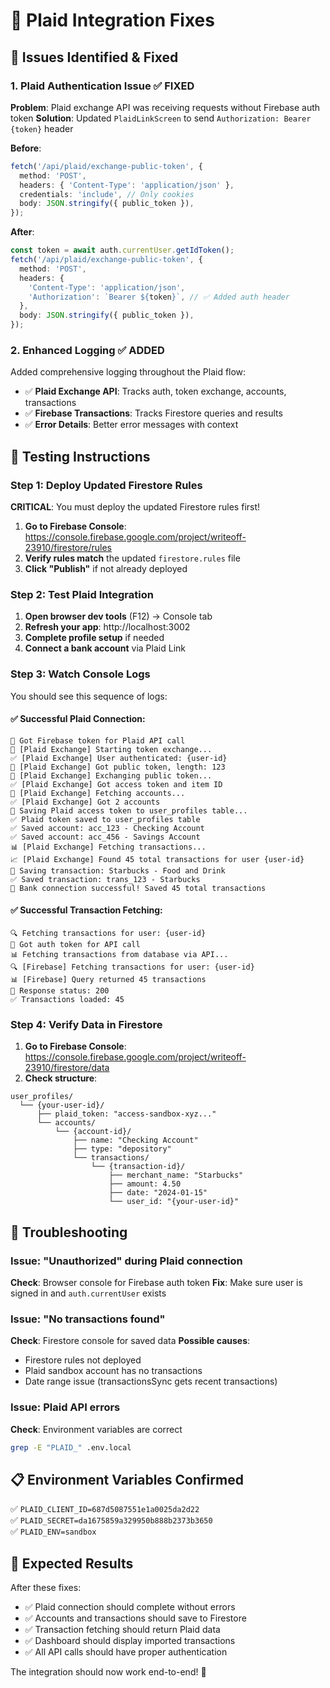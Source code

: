 # 🔧 Plaid Integration Fixes

## 🚨 **Issues Identified & Fixed**

### 1. **Plaid Authentication Issue** ✅ FIXED
**Problem**: Plaid exchange API was receiving requests without Firebase auth token
**Solution**: Updated `PlaidLinkScreen` to send `Authorization: Bearer {token}` header

**Before**:
```typescript
fetch('/api/plaid/exchange-public-token', {
  method: 'POST',
  headers: { 'Content-Type': 'application/json' },
  credentials: 'include', // Only cookies
  body: JSON.stringify({ public_token }),
});
```

**After**:
```typescript
const token = await auth.currentUser.getIdToken();
fetch('/api/plaid/exchange-public-token', {
  method: 'POST',
  headers: {
    'Content-Type': 'application/json',
    'Authorization': `Bearer ${token}`, // ✅ Added auth header
  },
  body: JSON.stringify({ public_token }),
});
```

### 2. **Enhanced Logging** ✅ ADDED
Added comprehensive logging throughout the Plaid flow:
- ✅ **Plaid Exchange API**: Tracks auth, token exchange, accounts, transactions
- ✅ **Firebase Transactions**: Tracks Firestore queries and results
- ✅ **Error Details**: Better error messages with context

## 🧪 **Testing Instructions**

### Step 1: Deploy Updated Firestore Rules
**CRITICAL**: You must deploy the updated Firestore rules first!

1. **Go to Firebase Console**: https://console.firebase.google.com/project/writeoff-23910/firestore/rules
2. **Verify rules match** the updated `firestore.rules` file
3. **Click "Publish"** if not already deployed

### Step 2: Test Plaid Integration
1. **Open browser dev tools** (F12) → Console tab
2. **Refresh your app**: http://localhost:3002
3. **Complete profile setup** if needed
4. **Connect a bank account** via Plaid Link

### Step 3: Watch Console Logs
You should see this sequence of logs:

#### ✅ **Successful Plaid Connection**:
```
🔑 Got Firebase token for Plaid API call
🔄 [Plaid Exchange] Starting token exchange...
✅ [Plaid Exchange] User authenticated: {user-id}
🔑 [Plaid Exchange] Got public token, length: 123
🔄 [Plaid Exchange] Exchanging public token...
✅ [Plaid Exchange] Got access token and item ID
🏦 [Plaid Exchange] Fetching accounts...
✅ [Plaid Exchange] Got 2 accounts
💾 Saving Plaid access token to user_profiles table...
✅ Plaid token saved to user_profiles table
✅ Saved account: acc_123 - Checking Account
✅ Saved account: acc_456 - Savings Account  
📊 [Plaid Exchange] Fetching transactions...
📈 [Plaid Exchange] Found 45 total transactions for user {user-id}
📝 Saving transaction: Starbucks - Food and Drink
✅ Saved transaction: trans_123 - Starbucks
🎉 Bank connection successful! Saved 45 total transactions
```

#### ✅ **Successful Transaction Fetching**:
```
🔍 Fetching transactions for user: {user-id}
🔑 Got auth token for API call
📊 Fetching transactions from database via API...
🔍 [Firebase] Fetching transactions for user: {user-id}
📊 [Firebase] Query returned 45 transactions
📡 Response status: 200
✅ Transactions loaded: 45
```

### Step 4: Verify Data in Firestore
1. **Go to Firebase Console**: https://console.firebase.google.com/project/writeoff-23910/firestore/data
2. **Check structure**:
```
user_profiles/
  └── {your-user-id}/
      ├── plaid_token: "access-sandbox-xyz..."
      └── accounts/
          └── {account-id}/
              ├── name: "Checking Account"
              ├── type: "depository"
              └── transactions/
                  └── {transaction-id}/
                      ├── merchant_name: "Starbucks"
                      ├── amount: 4.50
                      ├── date: "2024-01-15"
                      └── user_id: "{your-user-id}"
```

## 🐛 **Troubleshooting**

### Issue: "Unauthorized" during Plaid connection
**Check**: Browser console for Firebase auth token
**Fix**: Make sure user is signed in and `auth.currentUser` exists

### Issue: "No transactions found" 
**Check**: Firestore console for saved data
**Possible causes**:
- Firestore rules not deployed
- Plaid sandbox account has no transactions
- Date range issue (transactionsSync gets recent transactions)

### Issue: Plaid API errors
**Check**: Environment variables are correct
```bash
grep -E "PLAID_" .env.local
```

## 📋 **Environment Variables Confirmed**
✅ `PLAID_CLIENT_ID=687d5087551e1a0025da2d22`  
✅ `PLAID_SECRET=da1675859a329950b888b2373b3650`  
✅ `PLAID_ENV=sandbox`

## 🎯 **Expected Results**

After these fixes:
- ✅ Plaid connection should complete without errors
- ✅ Accounts and transactions should save to Firestore
- ✅ Transaction fetching should return Plaid data
- ✅ Dashboard should display imported transactions
- ✅ All API calls should have proper authentication

The integration should now work end-to-end! 🚀


